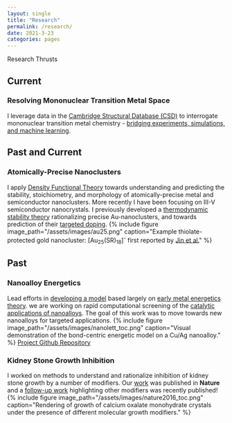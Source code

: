 ```yaml
---
layout: single
title: "Research"
permalink: /research/
date: 2021-3-23
categories: pages
---
```

Research Thrusts
## Current
### Resolving Mononuclear Transition Metal Space
I leverage data in the [Cambridge Structural Database
(CSD)](https://www.ccdc.cam.ac.uk/solutions/csd-core/components/csd/) to interrogate mononuclear
transition metal chemistry - [bridging experiments, simulations, and machine
learning](https://pubs.acs.org/doi/abs/10.1021/acs.jpca.0c01458).

## Past and Current
### Atomically-Precise Nanoclusters
I apply [Density Functional Theory](http://kitchingroup.cheme.cmu.edu/dft-book/dft.pdf) towards understanding and predicting the stability, stoichiometry, and morphology of atomically-precise metal and semiconductor nanoclusters. More recently I have been focusing on III-V semiconductor nanocrystals.
I previously developed a [thermodynamic stability theory](https://www.nature.com/articles/ncomms15988) rationalizing precise Au-nanoclusters, and towards prediction of their [targeted doping](https://pubs.acs.org/doi/abs/10.1021/acs.jpclett.8b02679).
{% include figure image_path="/assets/images/au25.png" caption="Example thiolate-protected gold nanocluster: [Au<sub>25</sub>(SR)<sub>18</sub>]<sup>-</sup> first reported by [Jin et al.](https://pubs.acs.org/doi/abs/10.1021/ja801173r)" %}

## Past
### Nanoalloy Energetics
Lead efforts in [developing a model](https://pubs.acs.org/doi/10.1021/acs.nanolett.8b00670) based largely on [early metal energetics theory](https://journals.aps.org/prb/abstract/10.1103/PhysRevB.28.665). we are working on rapid computational screening of the [catalytic applications of nanoalloys](https://advances.sciencemag.org/content/5/9/eaax5101.abstract). The goal of this work was to move towards new nanoalloys for targeted applications.
{% include figure image_path="/assets/images/nanolett_toc.png" caption="Visual demonstration of the bond-centric energetic model on a Cu/Ag nanoalloy." %}
[Project Github Repository](https://github.com/mpourmpakis/bc_model)
### Kidney Stone Growth Inhibition
I worked on methods to understand and rationalize inhibition of kidney stone growth by a number of modifiers. Our [work](https://www.nature.com/articles/nature19062) was published in **Nature** and a [follow-up work](https://pubs.acs.org/doi/abs/10.1021/acs.cgd.8b00945) highlighting other modifiers was recently published!
{% include figure image_path="/assets/images/nature2016_toc.png" caption="Rendering of growth of calcium oxalate monohydrate crystals under the presence of different molecular growth modifiers." %}
